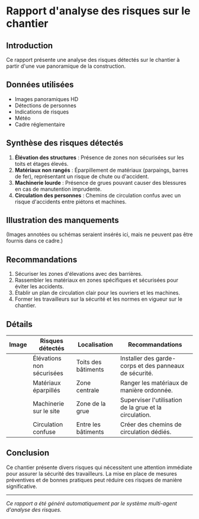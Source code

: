 # Rapport d'analyse des risques sur le chantier

## Introduction
Ce rapport présente une analyse des risques détectés sur le chantier à partir d'une vue panoramique de la construction.

## Données utilisées
- Images panoramiques HD
- Détections de personnes
- Indications de risques
- Météo
- Cadre réglementaire

## Synthèse des risques détectés
1. **Élévation des structures** : Présence de zones non sécurisées sur les toits et étages élevés.
2. **Matériaux non rangés** : Éparpillement de matériaux (parpaings, barres de fer), représentant un risque de chute ou d'accident.
3. **Machinerie lourde** : Présence de grues pouvant causer des blessures en cas de manutention imprudente.
4. **Circulation des personnes** : Chemins de circulation confus avec un risque d'accidents entre piétons et machines.

## Illustration des manquements
(Images annotées ou schémas seraient insérés ici, mais ne peuvent pas être fournis dans ce cadre.)

## Recommandations
1. Sécuriser les zones d'élevations avec des barrières.
2. Rassembler les matériaux en zones spécifiques et sécurisées pour éviter les accidents.
3. Établir un plan de circulation clair pour les ouvriers et les machines.
4. Former les travailleurs sur la sécurité et les normes en vigueur sur le chantier.

## Détails
| Image | Risques détectés            | Localisation       | Recommandations                                     |
|-------|------------------------------|--------------------|-----------------------------------------------------|
|       | Élévations non sécurisées    | Toits des bâtiments | Installer des garde-corps et des panneaux de sécurité.               |
|       | Matériaux éparpillés         | Zone centrale       | Ranger les matériaux de manière ordonnée.                       |
|       | Machinerie sur le site       | Zone de la grue     | Superviser l'utilisation de la grue et la circulation.                     |
|       | Circulation confuse           | Entre les bâtiments  | Créer des chemins de circulation dédiés.                              |

## Conclusion
Ce chantier présente divers risques qui nécessitent une attention immédiate pour assurer la sécurité des travailleurs. La mise en place de mesures préventives et de bonnes pratiques peut réduire ces risques de manière significative.

---
*Ce rapport a été généré automatiquement par le système multi-agent d'analyse des risques.*